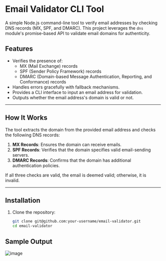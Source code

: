 # Email Validator CLI Tool

A simple Node.js command-line tool to verify email addresses by checking DNS records (MX, SPF, and DMARC). This project leverages the `dns` module's promise-based API to validate email domains for authenticity.

## Features

- Verifies the presence of:
  - MX (Mail Exchange) records
  - SPF (Sender Policy Framework) records
  - DMARC (Domain-based Message Authentication, Reporting, and Conformance) records
- Handles errors gracefully with fallback mechanisms.
- Provides a CLI interface to input an email address for validation.
- Outputs whether the email address's domain is valid or not.

---

## How It Works

The tool extracts the domain from the provided email address and checks the following DNS records:

1. **MX Records**: Ensures the domain can receive emails.
2. **SPF Records**: Verifies that the domain specifies valid email-sending servers.
3. **DMARC Records**: Confirms that the domain has additional authentication policies.

If all three checks are valid, the email is deemed valid; otherwise, it is invalid.

---

## Installation

1. Clone the repository:
   ```bash
   git clone git@github.com:your-username/email-validator.git
   cd email-validator
   ```

## Sample Output
![image](https://github.com/user-attachments/assets/458fffa0-974b-49ad-bf42-a4deb42588e0)
